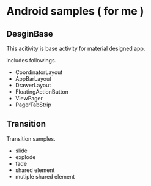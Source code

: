 # Android samples ( for me )

## DesginBase
This acitivity is base activity for material designed app.

includes followings.
- CoordinatorLayout
- AppBarLayout
- DrawerLayout
- FloatingActionButton
- ViewPager
- PagerTabStrip

## Transition
Transition samples.
- slide
- explode
- fade
- shared element
- mutiple shared element
